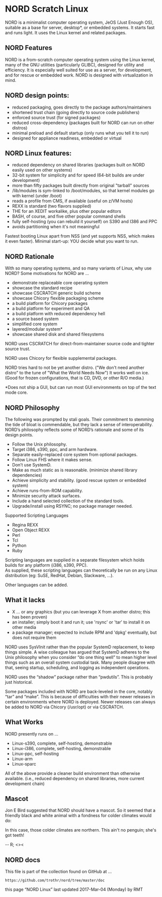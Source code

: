 # NORD Scratch Linux

NORD is a minimalist computer operating system, JeOS (Just Enough OS), 
suitable as a base for server, desktop*, or embedded systems. 
It starts fast and runs light. It uses the Linux kernel 
and related 
packages. 

## NORD Features

NORD is a from-scratch computer operating system using the Linux kernel, 
many of the GNU utilities (particularly GLIBC), designed for utility 
and efficiency. It is especially well suited for use as a server, 
for development, and for rescue or embedded work. NORD is designed 
with virtualization in mind. 

## NORD design points:

* reduced packaging, goes directly to the package authors/maintainers
* shortened trust chain (going directly to source code publishers)
* enforced source trust (for signed packages)
* reduced cross-dependency (packages built for NORD can run on 
other distros)
* minimal preload and default startup (only runs what you tell it to run)
* designed for appliance readiness, embedded or virtual 

## NORD Linux features: 

* reduced dependency on shared libraries 
(packages built on NORD easily used on other systems)
* 32-bit system for simplicity and for speed (64-bit builds are under development)
* more than fifty packages built directly from original "tarball" sources
* /lib/modules is sym-linked to /boot/modules, 
so that kernel modules go with kernel (under /boot)
* reads a profile from CMS, if available (useful on z/VM hosts)
* REXX is standard (two flavors supplied)
* THE for an XEDIT workalike, plus other popular editors
* BASH, of course, and five other popular command shells
* fully self-hosting (you can rebuild it yourself) on S390 and I386 and PPC
* avoids partitioning when it's not meaningful

Fastest booting Linux apart from NSS (and yet supports NSS, 
which makes it even faster). 
Minimal start-up: YOU decide what you want to run. 

## NORD Rationale

With so many operating systems, and so many variants of Linux, 
why use NORD?
Some motivations for NORD are … 

   * demonstrate replaceable core operating system
   * showcase the standard recipe
   * showcase CSCRATCH generic build scheme
   * showcase Chicory flexible packaging scheme
   * a build platform for Chicory packages
   * a build platform for experiment and QA
   * a build platform with reduced dependency hell
   * a source based system
   * simplified core system
   * layered/modular system*
   * showcase shared disk and shared filesystems

NORD uses CSCRATCH for direct-from-maintainer source code 
and tighter source trust. 

NORD uses Chicory for flexible supplemental packages. 

NORD tries hard to not be yet another distro. 
("We don't need another distro" to the tune of "What the World Needs Now") 
It works well on ice. (Good for frozen configurations, 
that is CD, DVD, or other R/O media.) 

*Does not ship a GUI, but can run most GUI environments 
on top of the text mode core. 

## NORD Philosophy

The following was prompted by stali goals. 
Their commitment to stemming the tide of bloat is commendable, 
but they lack a sense of interoperability. NORD’s philosophy 
reflects some of NORD’s rationale and some of its design points. 

   * Follow the Unix philosophy. 
   * Target i386, s390, ppc, and arm hardware. 
   * Separate easily-replaced core system from optional packages. 
   * Follow Linux FHS where it makes sense. 
   * Don’t use SystemD. 
   * Make as much static as is reasonable. (minimize shared library dependencies)
   * Achieve simplicity and stability. (good rescue system or embedded system)
   * Achieve runs-from-ROM capability.
   * Minimize security attack surfaces.
   * Include a hand selected collection of the standard tools.
   * Upgrade/install using RSYNC; no package manager needed.

Supported Scripting Languages

   * Regina REXX 
   * Open Object REXX
   * Perl
   * Tcl
   * Python
   * Ruby

Scripting languages are supplied in a separate filesystem 
which holds builds for any platform (i386, s390, PPC).  
As supplied, these scripting languages can theoretically be run on 
any Linux distribution (eg: SuSE, RedHat, Debian, Slackware, ...).

Other languages can be added.

## What it lacks

   * X ... or any graphics (but you can leverage X from another distro; 
this has been proven)
   * an installer; simply boot it and run it; use 'rsync' or 'tar' to 
install it on other media
   * a package manager; expected to include RPM and 'dpkg' eventually, 
but does not require them

NORD uses SysVInit rather than the popular SystemD replacement, 
to keep things simple. A wise colleague has argued that SystemD 
adheres to the Unix philosophy when you consider “do one thing well” 
to mean higher level things such as an overall system custodial task. 
Many people disagree with that, seeing startup, scheduling, 
and logging as independent operations. 

NORD uses the “shadow” package rather than “pwdutils”. 
This is probably just historical.

Some packages included with NORD are back-leveled in the core, 
notably “tar” and “make”. This is because of difficulties 
with their newer releases in certain environments where NORD is deployed. Newer releases can always be added to NORD via Chicory (/usr/opt) or via CSCRATCH. 

## What Works

NORD presently runs on … 

   * Linux-s390, complete, self-hosting, demonstrable
   * Linux-i386, complete, self-hosting, demonstrable
   * Linux-ppc, self-hosting
   * Linux-arm
   * Linux-sparc

All of the above provide a cleaner build environment 
than otherwise available. (i.e., reduced dependency on shared libraries, 
more current development chain) 

## Mascot

Jon E Bird suggested that NORD should have a mascot. 
So it seemed that a friendly black and white animal with a fondness for 
colder climates would do:




  



In this case, those colder climates are northern. 
This ain't no penguin; she's got teeth! 

-- R; <><


## NORD docs

This file is part of the collection found on GitHub at ...

    https://github.com/trothr/nord/tree/master/doc

this page “NORD Linux” last updated 2017-Mar-04 (Monday) by RMT


